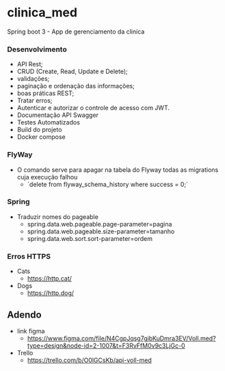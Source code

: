 # clinica_med

Spring boot 3 - App de gerenciamento da clinica

### Desenvolvimento

- API Rest;
- CRUD (Create, Read, Update e Delete);
- validações;
- paginação e ordenação das informações;
- boas práticas REST;
- Tratar erros;
- Autenticar e autorizar o controle de acesso com JWT.
- Documentação API Swagger
- Testes Automatizados
- Build do projeto
- Docker compose

### FlyWay

- O comando serve para apagar na tabela do Flyway todas as migrations cuja execução falhou
    - ´delete from flyway_schema_history where success = 0;´

### Spring

- Traduzir nomes do pageable
    - spring.data.web.pageable.page-parameter=pagina
    - spring.data.web.pageable.size-parameter=tamanho
    - spring.data.web.sort.sort-parameter=ordem

### Erros HTTPS

- Cats
    - https://http.cat/
- Dogs
    - https://http.dog/

## Adendo

- link figma
    - https://www.figma.com/file/N4CgpJqsg7gjbKuDmra3EV/Voll.med?type=design&node-id=2-1007&t=F3RvFfM0v9c3LjGc-0
- Trello
    - https://trello.com/b/O0lGCsKb/api-voll-med

